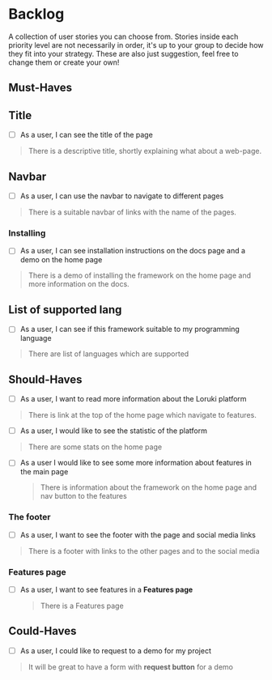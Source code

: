 # Backlog

A collection of user stories you can choose from. Stories inside each priority
level are not necessarily in order, it's up to your group to decide how they fit
into your strategy. These are also just suggestion, feel free to change them or
create your own!

## Must-Haves

## Title

- [ ] As a user, I can see the title of the page

> There is a descriptive title, shortly explaining what about a web-page.

## Navbar

- [ ] As a user, I can use the navbar to navigate to different pages

> There is a suitable navbar of links with the name of the pages.

### Installing

- [ ] As a user, I can see installation instructions on the docs page and a demo
      on the home page

> There is a demo of installing the framework on the home page and more
> information on the docs.

## List of supported lang

- [ ] As a user, I can see if this framework suitable to my programming language

> There are list of languages which are supported

## Should-Haves

- [ ] As a user, I want to read more information about the Loruki platform

> There is link at the top of the home page which navigate to features.

- [ ] As a user, I would like to see the statistic of the platform

> There are some stats on the home page

- [ ] As a user I would like to see some more information about features in the
      main page

  > There is information about the framework on the home page and nav button to
  > the features

### The footer

- [ ] As a user, I want to see the footer with the page and social media links

> There is a footer with links to the other pages and to the social media

### Features page

- [ ] As a user, I want to see features in a **Features page**
  > There is a Features page

## Could-Haves

- [ ] As a user, I could like to request to a demo for my project

> It will be great to have a form with **request button** for a demo

